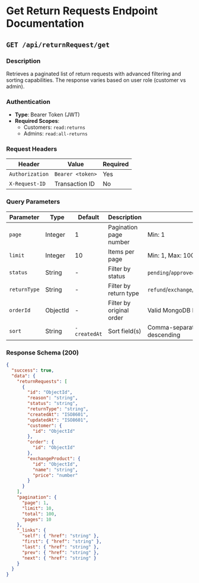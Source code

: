 # Get Return Requests Endpoint Documentation

## `GET /api/returnRequest/get`

### Description
Retrieves a paginated list of return requests with advanced filtering and sorting capabilities. The response varies based on user role (customer vs admin).

### Authentication
- **Type**: Bearer Token (JWT)
- **Required Scopes**: 
  - Customers: `read:returns` 
  - Admins: `read:all-returns`

### Request Headers
| Header | Value | Required |
|--------|-------|----------|
| `Authorization` | `Bearer <token>` | Yes |
| `X-Request-ID` | Transaction ID | No |

### Query Parameters
| Parameter | Type | Default | Description | Validation |
|-----------|------|---------|-------------|------------|
| `page` | Integer | 1 | Pagination page number | Min: 1 |
| `limit` | Integer | 10 | Items per page | Min: 1, Max: 100 |
| `status` | String | - | Filter by status | `pending`/`approved`/`rejected`/`processing`/`completed`/`refunded` |
| `returnType` | String | - | Filter by return type | `refund`/`exchange`/`store_credit` |
| `orderId` | ObjectId | - | Filter by original order | Valid MongoDB ID |
| `sort` | String | `-createdAt` | Sort field(s) | Comma-separated fields with optional `-` prefix for descending |

### Response Schema (200)
```json
{
  "success": true,
  "data": {
    "returnRequests": [
      {
        "id": "ObjectId",
        "reason": "string",
        "status": "string",
        "returnType": "string",
        "createdAt": "ISO8601",
        "updatedAt": "ISO8601",
        "customer": {
          "id": "ObjectId"
        },
        "order": {
          "id": "ObjectId"
        },
        "exchangeProduct": {
          "id": "ObjectId",
          "name": "string",
          "price": "number"
        }
      }
    ],
    "pagination": {
      "page": 1,
      "limit": 10,
      "total": 100,
      "pages": 10
    },
    "_links": {
      "self": { "href": "string" },
      "first": { "href": "string" },
      "last": { "href": "string" },
      "prev": { "href": "string" },
      "next": { "href": "string" }
    }
  }
}